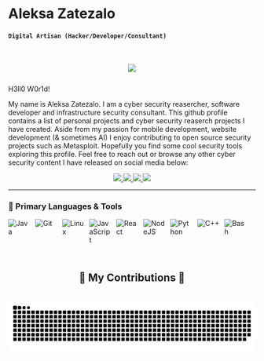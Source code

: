 # Aleksa Zatezalo
**`Digital Artisan (Hacker/Developer/Consultant)`**

<h1 align="center">
    <img src="https://readme-typing-svg.herokuapp.com/?font=Righteous&size=35&center=true&vCenter=true&width=500&height=70&duration=4000&lines=Hi+There!+👋;+I'm+Aleksa+Zatezalo!;" />
</h1>


H3ll0 W0r1d!

My name is Aleksa Zatezalo. I am a cyber security reasercher, software developer and infrastructure security consultant. This github profile contains a list of personal projects and cyber security reaserch projects I have created. Aside from my passion for mobile development, website development (& sometimes AI) I enjoy contributing to open source security projects such as Metasploit. Hopefully you find some cool security tools exploring this profile. Feel free to reach out or browse any other cyber security content I have released on social media below:

<div align="center"> 
  <a href="https://www.linkedin.com/in/aleksa-zatezalo-39a891150/" target="_blank">
    <img src="https://img.shields.io/badge/LinkedIn-0077B5?style=for-the-badge&logo=linkedin&logoColor=white" target="_blank" />
  </a>
   <a href="https://medium.com/@aleksazatezalo" target="_blank">
    <img src="https://img.shields.io/badge/Medium-12100E?style=for-the-badge&logo=medium&logoColor=white" target="_blank" />
  </a>
  <a href="https://www.youtube.com/channel/UCs3htMGLR720HXC3jBNWGxA" target="_blank">
    <img src="https://img.shields.io/badge/YouTube-red?style=for-the-badge&logo=youtube&logoColor=white" target="_blank" />
  </a>
  <a href="https://twitter.com/ZatezaloAleksa" target="_blank">
    <img src="https://img.shields.io/badge/Twitter-1DA1F2?style=for-the-badge&logo=twitter&logoColor=white" target="_blank" />
  </a>
</div>

---
### 🧰 Primary Languages & Tools
<img align="left" alt="Java" width="45px" style="padding-right:10px;" src="https://cdn.jsdelivr.net/gh/devicons/devicon/icons/java/java-original.svg"/>
<img align="left" alt="Git" width="45px" style="padding-right:10px;" src="https://cdn.jsdelivr.net/gh/devicons/devicon/icons/git/git-original.svg" />
<img align="left" alt="Linux" width="45px" style="padding-right:10px;" src="https://cdn.jsdelivr.net/gh/devicons/devicon/icons/linux/linux-original.svg" />
<img align="left" alt="JavaScript" width="45px" style="padding-right:10px;" src="https://cdn.jsdelivr.net/gh/devicons/devicon/icons/javascript/javascript-plain.svg" />
<img align="left" alt="React" width="45px" style="padding-right:10px;" src="https://cdn.jsdelivr.net/gh/devicons/devicon/icons/react/react-original.svg" />
<img align="left" alt="NodeJS" width="45px" style="padding-right:10px;" src="https://cdn.jsdelivr.net/gh/devicons/devicon/icons/nodejs/nodejs-original.svg" />
<img align="left" alt="Python" width="45px" style="padding-right:10px;" src="https://cdn.jsdelivr.net/gh/devicons/devicon/icons/python/python-plain.svg" />
<img align="left" alt="C++" width="45px" style="padding-right:10px;" src="https://cdn.jsdelivr.net/gh/devicons/devicon/icons/cplusplus/cplusplus-line.svg" />
<img align="left" alt="Bash" width="45px" style="padding-right:10px;" src="https://cdn.jsdelivr.net/gh/devicons/devicon/icons/bash/bash-original.svg" />
<br></br>
<br></br>

#


<div align="center">
  <h2>🐍 My Contributions 🐍</h2>
  <br>
  <img alt="snake eating my contributions" src="https://raw.githubusercontent.com/salesp07/salesp07/output/github-contribution-grid-snake.svg" />
  
  <br/><br/><br/>
</div>

<!---
AleksaZatezalo/AleksaZatezalo is a ✨ special ✨ repository because its `README.md` (this file) appears on your GitHub profile.
You can click the Preview link to take a look at your changes.
--->
